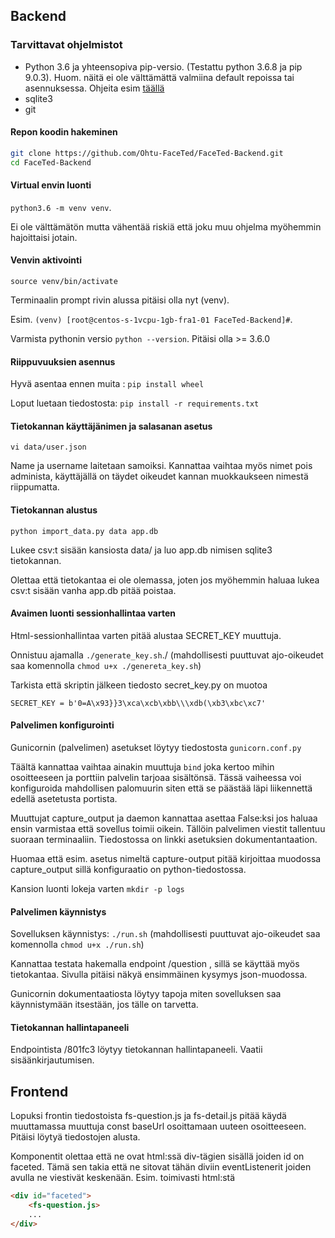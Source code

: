## Backend
### Tarvittavat ohjelmistot
* Python 3.6 ja yhteensopiva pip-versio. (Testattu python 3.6.8 ja pip 9.0.3). Huom. näitä ei ole välttämättä valmiina default repoissa tai asennuksessa. Ohjeita esim [täällä](https://www.digitalocean.com/community/tutorials/how-to-install-python-3-and-set-up-a-local-programming-environment-on-centos-7)
* sqlite3
* git

#### Repon koodin hakeminen
```bash
git clone https://github.com/Ohtu-FaceTed/FaceTed-Backend.git
cd FaceTed-Backend
```


#### Virtual envin luonti
```python3.6 -m venv venv```. 

Ei ole välttämätön mutta vähentää riskiä että joku muu ohjelma myöhemmin hajoittaisi jotain.

#### Venvin aktivointi
```source venv/bin/activate```

Terminaalin prompt rivin alussa pitäisi olla nyt (venv).

Esim. ```(venv) [root@centos-s-1vcpu-1gb-fra1-01 FaceTed-Backend]#```.

Varmista pythonin versio ```python --version```. Pitäisi olla >= 3.6.0


#### Riippuvuuksien asennus
Hyvä asentaa ennen muita : ```pip install wheel```

Loput luetaan tiedostosta: ```pip install -r requirements.txt```


#### Tietokannan käyttäjänimen ja salasanan asetus
```vi data/user.json```

Name ja username laitetaan samoiksi. Kannattaa vaihtaa myös nimet pois administa, käyttäjällä on täydet oikeudet kannan muokkaukseen nimestä riippumatta.

#### Tietokannan alustus
```python import_data.py data app.db```

Lukee csv:t sisään kansiosta data/ ja luo app.db nimisen sqlite3 tietokannan. 

Olettaa että tietokantaa ei ole olemassa, joten jos myöhemmin haluaa lukea csv:t sisään vanha app.db pitää poistaa.


#### Avaimen luonti sessionhallintaa varten
Html-sessionhallintaa varten pitää alustaa SECRET_KEY muuttuja. 

Onnistuu ajamalla ```./generate_key.sh```./ (mahdollisesti puuttuvat ajo-oikeudet saa komennolla ```chmod u+x ./genereta_key.sh```)

Tarkista että skriptin jälkeen tiedosto secret_key.py on muotoa 

```
SECRET_KEY = b'0=A\x93}}3\xca\xcb\xbb\\\xdb(\xb3\xbc\xc7'
```


#### Palvelimen konfigurointi
Gunicornin (palvelimen) asetukset löytyy tiedostosta ```gunicorn.conf.py```

Täältä kannattaa vaihtaa ainakin muuttuja ```bind``` joka kertoo mihin osoitteeseen ja porttiin palvelin tarjoaa sisältönsä. Tässä vaiheessa voi konfiguroida mahdollisen palomuurin siten että se päästää läpi liikennettä edellä asetetusta portista.

Muuttujat capture_output ja daemon kannattaa asettaa False:ksi jos haluaa ensin varmistaa että sovellus toimii oikein. Tällöin palvelimen viestit tallentuu suoraan terminaaliin. Tiedostossa on linkki asetuksien dokumentantaation. 

Huomaa että esim. asetus nimeltä capture-output pitää kirjoittaa muodossa capture_output sillä konfiguraatio on python-tiedostossa.

Kansion luonti lokeja varten ```mkdir -p logs```


#### Palvelimen käynnistys
Sovelluksen käynnistys: ```./run.sh``` (mahdollisesti puuttuvat ajo-oikeudet saa komennolla ```chmod u+x ./run.sh```)

Kannattaa testata hakemalla endpoint /question , sillä se käyttää myös tietokantaa. Sivulla pitäisi näkyä ensimmäinen kysymys json-muodossa.

Gunicornin dokumentaatiosta löytyy tapoja miten sovelluksen saa käynnistymään itsestään, jos tälle on tarvetta.


#### Tietokannan hallintapaneeli
Endpointista /801fc3 löytyy tietokannan hallintapaneeli. Vaatii sisäänkirjautumisen. 

## Frontend

Lopuksi frontin tiedostoista fs-question.js ja fs-detail.js pitää käydä muuttamassa muuttuja const baseUrl osoittamaan uuteen osoitteeseen. Pitäisi löytyä tiedostojen alusta. 

Komponentit olettaa että ne ovat html:ssä div-tägien sisällä joiden id on faceted. Tämä sen takia että ne sitovat tähän diviin eventListenerit joiden avulla ne viestivät keskenään. Esim. toimivasti html:stä
```html
<div id="faceted">
    <fs-question.js>
    ...
</div>
```
